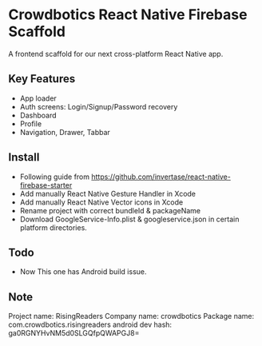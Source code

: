 # Crowdbotics React Native Firebase Scaffold

A frontend scaffold for our next cross-platform React Native app.

## Key Features
  - App loader
  - Auth screens: Login/Signup/Password recovery
  - Dashboard
  - Profile
  - Navigation, Drawer, Tabbar
  
## Install
 - Following guide from https://github.com/invertase/react-native-firebase-starter
 - Add manually React Native Gesture Handler in Xcode
 - Add manually React Native Vector icons in Xcode
 - Rename project with correct bundleId & packageName
 - Download GoogleService-Info.plist & googleservice.json in certain platform directories.

 ## Todo
 - Now This one has Android build issue.

 ## Note
 Project name:  RisingReaders
 Company name:  crowdbotics
 Package name:  com.crowdbotics.risingreaders
 android dev hash: ga0RGNYHvNM5d0SLGQfpQWAPGJ8=